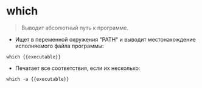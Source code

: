 # which

> Выводит абсолютный путь к программе.

- Ищет в переменной окружения "PATH" и выводит местонахождение исполняемого файла программы:

`which {{executable}}`

- Печатает все соответствия, если их несколько:

`which -a {{executable}}`
